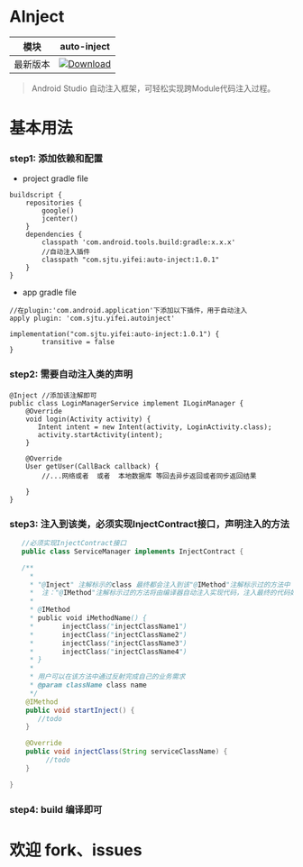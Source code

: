 # AInject

模块|auto-inject
---|---
最新版本|[![Download](https://api.bintray.com/packages/iyifei/maven/auto-inject/images/download.svg)](https://bintray.com/iyifei/maven/auto-inject/_latestVersion)


> Android Studio 自动注入框架，可轻松实现跨Module代码注入过程。

# 基本用法
### step1: 添加依赖和配置
- project gradle file
```
buildscript {
    repositories {
        google()
        jcenter()
    }
    dependencies {
        classpath 'com.android.tools.build:gradle:x.x.x'
        //自动注入插件
        classpath "com.sjtu.yifei:auto-inject:1.0.1"
    }
}

```
- app gradle file
```
//在plugin:'com.android.application'下添加以下插件，用于自动注入
apply plugin: 'com.sjtu.yifei.autoinject'

implementation("com.sjtu.yifei:auto-inject:1.0.1") {
        transitive = false
}
```

### step2: 需要自动注入类的声明
```
@Inject //添加该注解即可
public class LoginManagerService implement ILoginManager {
    @Override
    void login(Activity activity) {
       Intent intent = new Intent(activity, LoginActivity.class);
       activity.startActivity(intent);
    }

    @Override
    User getUser(CallBack callback) {
        //...网络或者  或者  本地数据库 等回去异步返回或者同步返回结果

    }
}
```

### step3: 注入到该类，必须实现InjectContract接口，声明注入的方法
```java
   //必须实现InjectContract接口
   public class ServiceManager implements InjectContract {

   /**
     *
     * "@Inject" 注解标示的class 最终都会注入到该"@IMethod"注解标示过的方法中
     *  注："@IMethod"注解标示过的方法将由编译器自动注入实现代码，注入最终的代码如下如：
     *
     * @IMethod
     * public void iMethodName() {
     *       injectClass("injectClassName1")
     *       injectClass("injectClassName2")
     *       injectClass("injectClassName3")
     *       injectClass("injectClassName4")
     * }
     *
     * 用户可以在该方法中通过反射完成自己的业务需求
     * @param className class name
     */
    @IMethod
    public void startInject() {
       //todo
    }

    @Override
    public void injectClass(String serviceClassName) {
         //todo
    }

}
```

### step4: build 编译即可

# 欢迎 fork、issues

